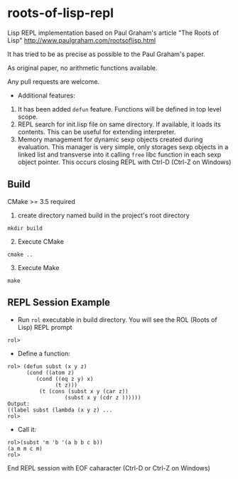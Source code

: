 # roots-of-lisp-repl

Lisp REPL implementation based on Paul Graham's article "The Roots of Lisp" http://www.paulgraham.com/rootsoflisp.html

It has tried to be as precise as possible to the Paul Graham's paper.

As original paper, no arithmetic functions available.

Any pull requests are welcome.


- Additional features:

1. It has been added ```defun``` feature. Functions will be defined in top level scope.
2. REPL search for init.lisp file on same directory. If available, it loads its contents. This can be useful for extending interpreter.
3. Memory management for dynamic sexp objects created during evaluation. This manager is very simple, only storages sexp objects in a linked list and
  transverse into it calling ```free``` libc function in each sexp object pointer. This occurs closing REPL with Ctrl-D (Ctrl-Z on Windows)


## Build

CMake >= 3.5 required

1. create directory named build in the project's root directory

```
mkdir build
```

2. Execute CMake

```
cmake ..

```

3. Execute Make

```
make
```

## REPL Session Example

- Run ```rol``` executable in build directory. You will see the ROL (Roots of Lisp) REPL prompt

```
rol>

```

- Define a function:

```
rol> (defun subst (x y z)
      (cond ((atom z)
         (cond ((eq z y) x)
               (t z)))
          (t (cons (subst x y (car z))
                  (subst x y (cdr z ))))))
Output:
((label subst (lambda (x y z) ...
rol>

```

- Call it:

```
rol>(subst 'm 'b '(a b b c b))
(a m m c m)
rol>

```

End REPL session with EOF caharacter (Ctrl-D or Ctrl-Z on Windows)
